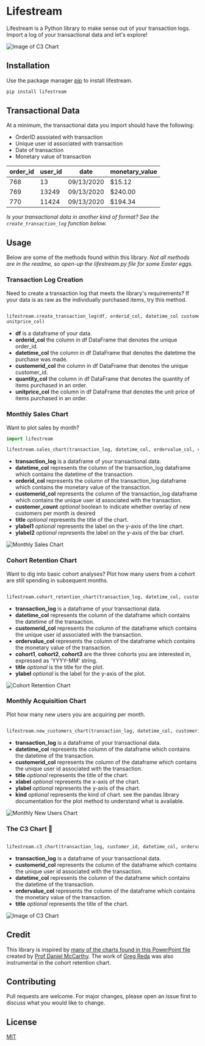 # Lifestream

Lifestream is a Python library to make sense out of your transaction logs. Import a log of your transactional data and let's explore! 

![Image of C3 Chart](images/c3chart.png)

## Installation

Use the package manager [pip](https://pip.pypa.io/en/stable/) to install lifestream.

```bash
pip install lifestream
```
## Transactional Data 
At a minimum, the transactional data you import should have the following: 

* OrderID assoiated with transaction
* Unique user id associated with transaction
* Date of transaction
* Monetary value of transaction


| order_id | user_id | date       | monetary_value |
|----------|---------|------------|----------------|
| 768      | 13      | 09/13/2020 | $15.12        |
| 769      | 13249   | 09/13/2020 | $240.00        |
| 770      | 11424   | 09/13/2020 | $194.34        |

*Is your transactional data in another kind of format? See the `create_transaction_log` function below.*

## Usage

Below are some of the methods found within this library. *Not all methods are in the readme, so open-up the lifestream.py file for some Easter eggs.*

### Transaction Log Creation
Need to create a transaction log that meets the library's requirements? If your data is as raw as the individually purchased items, try this method.

```python

lifestream.create_transaction_log(df, orderid_col, datetime_col customerid_col, quantity_col, 
unitprice_col)
```
* **df** is a dataframe of your  data.
* **orderid_col** the column in df DataFrame that denotes the unique order_id.
* **datetime_col** the column in df DataFrame that denotes the datetime the purchase was made.
* **customerid_col** the column in df DataFrame that denotes the unique customer_id.
* **quantity_col** the column in df DataFrame that denotes the quantity of items purchased in an order.
* **unitprice_col** the column in df DataFrame that denotes the unit price of items purchased in an order.

### Monthly Sales Chart
Want to plot sales by month?
```python
import lifestream

lifestream.sales_chart(transaction_log, datetime_col, ordervalue_col, customerid_col, customer_count = True, title = 'Sales and Customers Per Month', ylabel1 = 'Number of Customers Per Month', ylabel2 = 'Sales ($) per Month')
```
* **transaction_log** is a dataframe of your transactional data.
* **datetime_col** represents the column of the transaction_log dataframe which contains the datetime of the transaction.
* **orderid_col** represents the column of the transaction_log dataframe which contains the monetary value of the transaction. 
* **customerid_col** represents the column of the transaction_log dataframe which contains the unique user id associated with the transaction. 
* **customer_count** *optional* boolean to indicate whether overlay of new customers per month is desired
* **title** *optional* represents the title of the chart.
* **ylabel1** *optional* represents the label on the y-axis of the line chart.
* **ylabel2** *optional* represents the label on the y-axis of the bar chart.

![Monthly Sales Chart](images/monthlysaleschart.png)

### Cohort Retention Chart
Want to dig into basic cohort analyses? Plot how many users from a cohort are still spending in subsequent months.
```python

lifestream.cohort_retention_chart(transaction_log, datetime_col, customerid_col, ordervalue_col, cohort1, cohort2, cohort3, title, ylabel)
```
* **transaction_log** is a dataframe of your transactional data.
* **datetime_col** represents the column of the dataframe which contains the datetime of the transaction.
* **customerid_col** represents the column of the dataframe which contains the unique user id associated with the transaction. 
* **ordervalue_col** represents the column of the dataframe which contains the monetary value of the transaction. 
* **cohort1**, **cohort2**, **cohort3** are the three cohorts you are interested in, expressed as 'YYYY-MM' string.
* **title** *optional* is the title for the plot.
* **ylabel** *optional* is the label for the y-axis of the plot.

![Cohort Retention Chart](images/cohortretentionchart.png)

### Monthly Acquisition Chart
Plot how many new users you are acquiring per month.

```python

lifestream.new_customers_chart(transaction_log, datetime_col, customerid_col, title, xlabel, ylabel, kind)
```
* **transaction_log** is a dataframe of your transactional data.
* **datetime_col** represents the column of the dataframe which contains the datetime of the transaction.
* **customerid_col** represents the column of the dataframe which contains the unique user id associated with the transaction. 
* **title** *optional* represents the title of the chart.
* **xlabel** *optional* represents the x-axis of the chart.
* **ylabel** *optional* represents the y-axis of the chart.
* **kind** *optional* represents the kind of chart. see the pandas library documentation for the plot method to understand what is available.

![Monthly New Users Chart](images/newbuyerschart.png)

### The C3 Chart 🤩

```python

lifestream.c3_chart(transaction_log, customer_id, datetime_col, ordervalue_col, title="Total Quarterly Sales by Acquisition Cohort Over Time")
```
* **transaction_log** is a dataframe of your transactional data.
* **customerid_col** represents the column of the dataframe which contains the unique user id associated with the transaction. 
* **datetime_col** represents the column of the dataframe which contains the datetime of the transaction.
* **ordervalue_col** represents the column of the dataframe which contains the monetary value of the transaction. 
* **title** *optional* represents the title of the chart.

![Image of C3 Chart](images/c3chart.png)

## Credit
This library is inspired by [many of the charts found in this PowerPoint file](https://www.dropbox.com/s/x7b7e1kq7gk9id1/summarizing%20buyer%20behavior%20in%20excel%20clean.pptx?dl=0) created by [Prof Daniel McCarthy](https://twitter.com/d_mccar/status/1299972436117643264). The work of [Greg Reda](http://www.gregreda.com/2015/08/23/cohort-analysis-with-python/) was also instrumental in the cohort retention chart.

## Contributing
Pull requests are welcome. For major changes, please open an issue first to discuss what you would like to change.

## License
[MIT](https://choosealicense.com/licenses/mit/)
